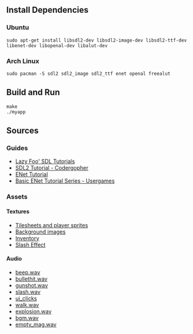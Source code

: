 ## Install Dependencies
### Ubuntu
```
sudo apt-get install libsdl2-dev libsdl2-image-dev libsdl2-ttf-dev libenet-dev libopenal-dev libalut-dev
```
### Arch Linux
```
sudo pacman -S sdl2 sdl2_image sdl2_ttf enet openal freealut
```

## Build and Run
```
make
./myapp
```

## Sources
### Guides
- [Lazy Foo' SDL Tutorials](https://lazyfoo.net/SDL_tutorials/)
- [SDL2 Tutorial - Codergopher](https://www.youtube.com/playlist?list=PL2RPjWnJduNmXHRYwdtublIPdlqocBoLS)
- [ENet Tutorial](http://enet.bespin.org/Tutorial.html)
- [Basic ENet Tutorial Series - Usergames](https://youtube.com/playlist?list=PLQ9u5jUZr6xP1bUzC-_BWDxIqOZuvdCgl)
### Assets
#### Textures
- [Tilesheets and player sprites](https://kenney.nl/assets/topdown-shooter)
- [Background images](https://skins.cash/blog/csgo-wallpapers/)
- [Inventory](https://jehal.itch.io/24-survival-pixel-art-icons?download)
- [Slash Effect](https://img.pngio.com/slash-effect-png-100-images-in-collection-page-1-slash-effect-png-550_129.png)
#### Audio
- [beep.wav](https://www.soundjay.com/button/sounds/beep-07.mp3)
- [bullethit.wav](https://opengameart.org/content/impact)
- [gunshot.wav](https://opengameart.org/content/gun-sound-effects)
- [slash.wav](https://assets.mixkit.co/sfx/preview/mixkit-dagger-woosh-1487.mp3)
- [ui_clicks](https://freesound.org/people/GameAudio/packs/13940/?page=2#sound)
- [walk.wav](https://opengameart.org/content/different-steps-on-wood-stone-leaves-gravel-and-mud)
- [explosion.wav](https://opengameart.org/content/big-explosion)
- [bgm.wav](https://opengameart.org/content/background-music-slow-down)
- [empty_mag.wav](https://freesound.org/people/KlawyKogut/sounds/154934/)
